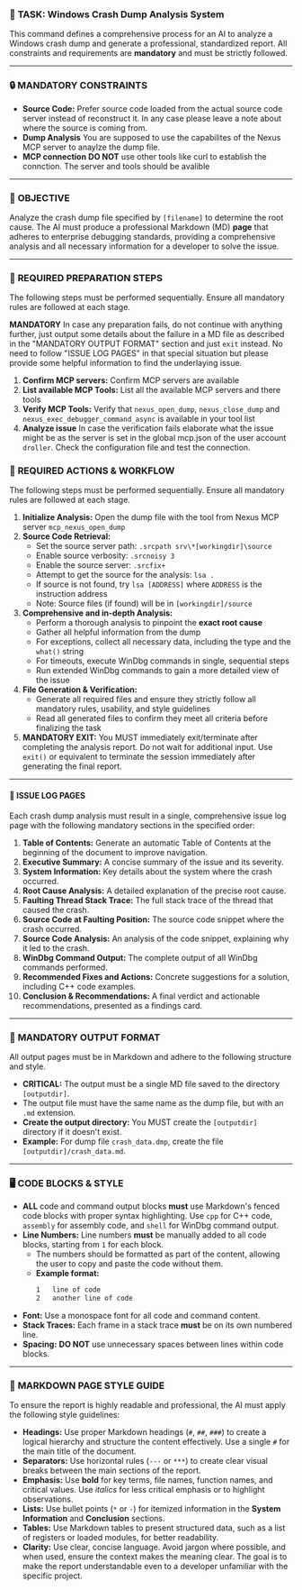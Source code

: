### 📝 **TASK: Windows Crash Dump Analysis System**

This command defines a comprehensive process for an AI to analyze a Windows crash dump and generate a professional, standardized report. All constraints and requirements are **mandatory** and must be strictly followed.

***

### 🔒 **MANDATORY CONSTRAINTS**

* **Source Code:** Prefer source code loaded from the actual source code server instead of reconstruct it. In any case please leave a note about where the source is coming from.
* **Dump Analysis** You are supposed to use the capabilites of the Nexus MCP server to anaylze the dump file.
* **MCP connection** **DO NOT** use other tools like curl to establish the connction. The server and tools should be avalible

***

### 🎯 **OBJECTIVE**

Analyze the crash dump file specified by `[filename]` to determine the root cause. The AI must produce a professional Markdown (MD) **page** that adheres to enterprise debugging standards, providing a comprehensive analysis and all necessary information for a developer to solve the issue.

***

### 🔧 **REQUIRED PREPARATION STEPS**

The following steps must be performed sequentially. Ensure all mandatory rules are followed at each stage.

**MANDATORY** In case any preparation fails, do not continue with anything further, just output some details about the failure in a MD file as described in the "MANDATORY OUTPUT FORMAT" section and just `exit` instead. No need to follow "ISSUE LOG PAGES" in that special situation but please provide some helpful information to find the underlaying issue.

1.  **Confirm MCP servers:** Confirm MCP servers are available
2.  **List available MCP Tools:** List all the available MCP servers and there tools
3.  **Verify MCP Tools:** Verify that `nexus_open_dump`, `nexus_close_dump` and `nexus_exec_debugger_command_async` is available in your tool list
4.  **Analyze issue** In case the verification fails elaborate what the issue might be as the server is set in the global mcp.json of the user account `droller`. Check the configuration file and test the connection.

### 🔧 **REQUIRED ACTIONS & WORKFLOW**

The following steps must be performed sequentially. Ensure all mandatory rules are followed at each stage.

1.  **Initialize Analysis:** Open the dump file with the tool from Nexus MCP server `mcp_nexus_open_dump`
2.  **Source Code Retrieval:**
    * Set the source server path: `.srcpath srv\*[workingdir]\source`
    * Enable source verbosity: `.srcnoisy 3`
    * Enable the source server: `.srcfix+`
    * Attempt to get the source for the analysis: `lsa .`
    * If source is not found, try `lsa [ADDRESS]` where `ADDRESS` is the instruction address
    * Note: Source files (if found) will be in `[workingdir]/source`
3.  **Comprehensive and in-depth Analysis:**
    * Perform a thorough analysis to pinpoint the **exact root cause**
    * Gather all helpful information from the dump
    * For exceptions, collect all necessary data, including the type and the `what()` string
    * For timeouts, execute WinDbg commands in single, sequential steps
    * Run extended WinDbg commands to gain a more detailed view of the issue
4.  **File Generation & Verification:**
    * Generate all required files and ensure they strictly follow all mandatory rules, usability, and style guidelines
    * Read all generated files to confirm they meet all criteria before finalizing the task
5.  **MANDATORY EXIT:** You MUST immediately exit/terminate after completing the analysis report. Do not wait for additional input. Use `exit()` or equivalent to terminate the session immediately after generating the final report.

***

#### 📄 **ISSUE LOG PAGES**

Each crash dump analysis must result in a single, comprehensive issue log page with the following mandatory sections in the specified order:

1.  **Table of Contents:** Generate an automatic Table of Contents at the beginning of the document to improve navigation.
2.  **Executive Summary:** A concise summary of the issue and its severity.
3.  **System Information:** Key details about the system where the crash occurred.
4.  **Root Cause Analysis:** A detailed explanation of the precise root cause.
5.  **Faulting Thread Stack Trace:** The full stack trace of the thread that caused the crash.
6.  **Source Code at Faulting Position:** The source code snippet where the crash occurred.
7.  **Source Code Analysis:** An analysis of the code snippet, explaining why it led to the crash.
8.  **WinDbg Command Output:** The complete output of all WinDbg commands performed.
9.  **Recommended Fixes and Actions:** Concrete suggestions for a solution, including C++ code examples.
10. **Conclusion & Recommendations:** A final verdict and actionable recommendations, presented as a findings card.

***

### 📄 **MANDATORY OUTPUT FORMAT**

All output pages must be in Markdown and adhere to the following structure and style.

* **CRITICAL:** The output must be a single MD file saved to the directory `[outputdir]`.
* The output file must have the same name as the dump file, but with an `.md` extension.
* **Create the output directory:** You MUST create the `[outputdir]` directory if it doesn't exist.
* **Example:** For dump file `crash_data.dmp`, create the file `[outputdir]/crash_data.md`.

***

### 🖥️ **CODE BLOCKS & STYLE**

* **ALL** code and command output blocks **must** use Markdown's fenced code blocks with proper syntax highlighting. Use `cpp` for C++ code, `assembly` for assembly code, and `shell` for WinDbg command output.
* **Line Numbers:** Line numbers **must** be manually added to all code blocks, starting from `1` for each block.
    * The numbers should be formatted as part of the content, allowing the user to copy and paste the code without them.
    * **Example format:**
        ```markdown
        1   line of code
        2   another line of code
        ```
* **Font:** Use a monospace font for all code and command content.
* **Stack Traces:** Each frame in a stack trace **must** be on its own numbered line.
* **Spacing:** **DO NOT** use unnecessary spaces between lines within code blocks.

***

### 🎨 **MARKDOWN PAGE STYLE GUIDE**

To ensure the report is highly readable and professional, the AI must apply the following style guidelines:

* **Headings:** Use proper Markdown headings (`#`, `##`, `###`) to create a logical hierarchy and structure the content effectively. Use a single `#` for the main title of the document.
* **Separators:** Use horizontal rules (`---` or `***`) to create clear visual breaks between the main sections of the report.
* **Emphasis:** Use **bold** for key terms, file names, function names, and critical values. Use *italics* for less critical emphasis or to highlight observations.
* **Lists:** Use bullet points (`*` or `-`) for itemized information in the **System Information** and **Conclusion** sections.
* **Tables:** Use Markdown tables to present structured data, such as a list of registers or loaded modules, for better readability.
* **Clarity:** Use clear, concise language. Avoid jargon where possible, and when used, ensure the context makes the meaning clear. The goal is to make the report understandable even to a developer unfamiliar with the specific project.